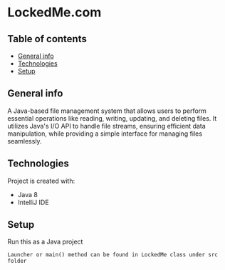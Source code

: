 # LockedMe.com

## Table of contents
* [General info](#general-info)
* [Technologies](#technologies)
* [Setup](#setup)

## General info
A Java-based file management system that allows users to perform essential operations like reading, writing, updating, and deleting files. It utilizes Java's I/O API to handle file streams, ensuring efficient data manipulation, while providing a simple interface for managing files seamlessly.

## Technologies
Project is created with:
* Java 8
* IntelliJ IDE


## Setup
Run this as a Java project

```
Launcher or main() method can be found in LockedMe class under src folder
```

